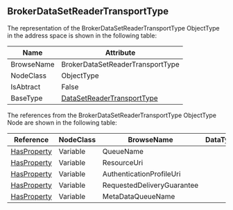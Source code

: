 <!-- objecttype -->
## BrokerDataSetReaderTransportType
The representation of the BrokerDataSetReaderTransportType ObjectType in the address space is shown in the following table:  

|Name|Attribute|
|---|---|
|BrowseName|BrokerDataSetReaderTransportType|
|NodeClass|ObjectType|
|IsAbtract|False|
|BaseType|[DataSetReaderTransportType](../../../Part14/ObjectTypes/DataSetReaderTransportType/readme.md)|

The references from the BrokerDataSetReaderTransportType ObjectType Node are shown in the following table:  

|Reference|NodeClass|BrowseName|DataType|TypeDefinition|ModellingRule|
|---|---|---|---|---|---|
|[HasProperty](../../../Part3/ReferenceTypes/HasProperty/readme.md)|Variable|QueueName||[PropertyType](../../Part5/VariableTypes/PropertyType/readme.md)|[Mandatory](../../Objects/Mandatory/readme.md)|
|[HasProperty](../../../Part3/ReferenceTypes/HasProperty/readme.md)|Variable|ResourceUri||[PropertyType](../../Part5/VariableTypes/PropertyType/readme.md)|[Mandatory](../../Objects/Mandatory/readme.md)|
|[HasProperty](../../../Part3/ReferenceTypes/HasProperty/readme.md)|Variable|AuthenticationProfileUri||[PropertyType](../../Part5/VariableTypes/PropertyType/readme.md)|[Mandatory](../../Objects/Mandatory/readme.md)|
|[HasProperty](../../../Part3/ReferenceTypes/HasProperty/readme.md)|Variable|RequestedDeliveryGuarantee||[PropertyType](../../Part5/VariableTypes/PropertyType/readme.md)|[Mandatory](../../Objects/Mandatory/readme.md)|
|[HasProperty](../../../Part3/ReferenceTypes/HasProperty/readme.md)|Variable|MetaDataQueueName||[PropertyType](../../Part5/VariableTypes/PropertyType/readme.md)|[Mandatory](../../Objects/Mandatory/readme.md)|

